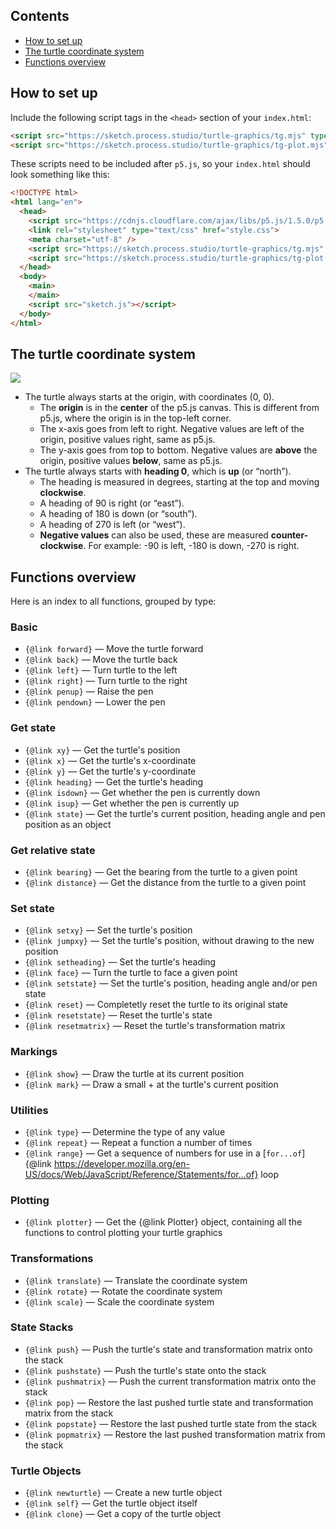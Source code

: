 ## Contents

* [How to set up](#how-to-set-up)
* [The turtle coordinate system](#the-turtle-coordinate-system)
* [Functions overview](#functions-overview)

<span id="how-to-set-up" />

## How to set up

Include the following script tags in the `<head>` section of your `index.html`:

```html
<script src="https://sketch.process.studio/turtle-graphics/tg.mjs" type="module"></script>
<script src="https://sketch.process.studio/turtle-graphics/tg-plot.mjs" type="module"></script>
```

These scripts need to be included after `p5.js`, so your `index.html` should look something like this:

```html
<!DOCTYPE html>
<html lang="en">
  <head>
    <script src="https://cdnjs.cloudflare.com/ajax/libs/p5.js/1.5.0/p5.js"></script>
    <link rel="stylesheet" type="text/css" href="style.css">
    <meta charset="utf-8" />
    <script src="https://sketch.process.studio/turtle-graphics/tg.mjs" type="module"></script>
    <script src="https://sketch.process.studio/turtle-graphics/tg-plot.mjs" type="module"></script>
  </head>
  <body>
    <main>
    </main>
    <script src="sketch.js"></script>
  </body>
</html>

```

<span id="the-turtle-coordinate-system" />

## The turtle coordinate system

<img src="./images/2022-11-21_coord_system.png" style="max-width:600px;" />

* The turtle always starts at the origin, with coordinates (0, 0).
    * The **origin** is in the **center** of the p5.js canvas. This is different from p5.js, where the origin is in the top-left corner.
    * The x-axis goes from left to right. Negative values are left of the origin, positive values right, same as p5.js.
    * The y-axis goes from top to bottom. Negative values are **above** the origin, positive values **below**, same as p5.js.
* The turtle always starts with **heading 0**, which is **up** (or “north”).
    * The heading is measured in degrees, starting at the top and moving **clockwise**.
    * A heading of 90 is right (or “east”).
    * A heading of 180 is down (or “south”).
    * A heading of 270 is left (or “west”).
    * **Negative values** can also be used, these are measured **counter-clockwise**. For example: -90 is left, -180 is down, -270 is right.
    

<span id="functions-overview" />

## Functions overview

Here is an index to all functions, grouped by type:

### Basic

* `{@link forward}` — Move the turtle forward
* `{@link back}` — Move the turtle back
* `{@link left}` — Turn turtle to the left
* `{@link right}` — Turn turtle to the right
* `{@link penup}` — Raise the pen
* `{@link pendown}` — Lower the pen

### Get state

* `{@link xy}` — Get the turtle's position
* `{@link x}` — Get the turtle's x-coordinate
* `{@link y}` — Get the turtle's y-coordinate
* `{@link heading}` — Get the turtle's heading
* `{@link isdown}` — Get whether the pen is currently down
* `{@link isup}` — Get whether the pen is currently up
* `{@link state}` — Get the turtle's current position, heading angle and pen position as an object

### Get relative state

* `{@link bearing}` — Get the bearing from the turtle to a given point
* `{@link distance}` — Get the distance from the turtle to a given point

### Set state

* `{@link setxy}` — Set the turtle's position
* `{@link jumpxy}` — Set the turtle's position, without drawing to the new position
* `{@link setheading}` — Set the turtle's heading
* `{@link face}` — Turn the turtle to face a given point
* `{@link setstate}` — Set the turtle's position, heading angle and/or pen state
* `{@link reset}` — Completetly reset the turtle to its original state
* `{@link resetstate}` — Reset the turtle's state
* `{@link resetmatrix}` — Reset the turtle's transformation matrix

### Markings

* `{@link show}` — Draw the turtle at its current position
* `{@link mark}` — Draw a small + at the turtle's current position

### Utilities

* `{@link type}` — Determine the type of any value
* `{@link repeat}` — Repeat a function a number of times
* `{@link range}` — Get a sequence of numbers for use in a [<code>for...of</code>]{@link https://developer.mozilla.org/en-US/docs/Web/JavaScript/Reference/Statements/for...of} loop

### Plotting

* `{@link plotter}` — Get the {@link Plotter} object, containing all the functions to control plotting your turtle graphics

### Transformations

* `{@link translate}` — Translate the coordinate system
* `{@link rotate}` — Rotate the coordinate system
* `{@link scale}` — Scale the coordinate system

### State Stacks

* `{@link push}` — Push the turtle's state and transformation matrix onto the stack
* `{@link pushstate}` — Push the turtle's state onto the stack
* `{@link pushmatrix}` — Push the current transformation matrix onto the stack
* `{@link pop}` — Restore the last pushed turtle state and transformation matrix from the stack
* `{@link popstate}` — Restore the last pushed turtle state from the stack
* `{@link popmatrix}` — Restore the last pushed transformation matrix from the stack

### Turtle Objects

* `{@link newturtle}` — Create a new turtle object
* `{@link self}` — Get the turtle object itself
* `{@link clone}` — Get a copy of the turtle object